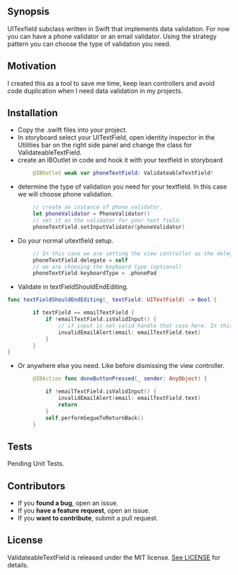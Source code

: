 ## Synopsis

UITexfield subclass written in Swift that implements data validation. For now you can have a phone validator or an email validator. Using the strategy pattern
you can choose the type of validation you need.

## Motivation

I created this as a tool to save me time, keep lean controllers and avoid code duplication when I need data validation in my projects. 

## Installation

-  Copy the .swift files into your project.
- In storyboard select your UITextField, open identity inspector in the Utilities bar on the right side panel and change the class for ValidateableTextField.
- create an IBOutlet in code and hook it with your textfield in storyboard
```swift
        @IBOutlet weak var phoneTextField: ValidateableTextField!
```
- determine the type of validation you need for your textfield. In this case we will choose phone validation.
```swift
        // create an instance of phone validator.
        let phoneValidator = PhoneValidator()
        // set it as the validator for your text field.
        phoneTextField.setInputValidator(phoneValidator)
```

- Do your normal uitextfield setup.
```swift
        // In this case we are setting the view controller as the delegate.
        phoneTextField.delegate = self
        // we are choosing the keyboard type (optional)
        phoneTextField.keyboardType = .phonePad
```

- Validate in textFieldShouldEndEditing.
```swift
func textFieldShouldEndEditing(_ textField: UITextField) -> Bool {

        if textField == emailTextField {
            if !emailTextField.isValidInput() {
                // if input is not valid handle that case here. In this case we alert the user.
                invalidEmailAlert(email: emailTextField.text)
            }
        }
}
```

- Or anywhere else you need. Like before dismissing the view controller.
```swift
        @IBAction func doneButtonPressed(_ sender: AnyObject) {

            if !emailTextField.isValidInput() {
                invalidEmailAlert(email: emailTextField.text)
                return
            }
            self.performSegueToReturnBack()
        }

```

## Tests

Pending Unit Tests.

## Contributors

- If you **found a bug**, open an issue.
- If you **have a feature request**, open an issue.
- If you **want to contribute**, submit a pull request.

## License

ValidateableTextField is released under the MIT license. [See LICENSE](https://github.com/LICENSE) for details.
